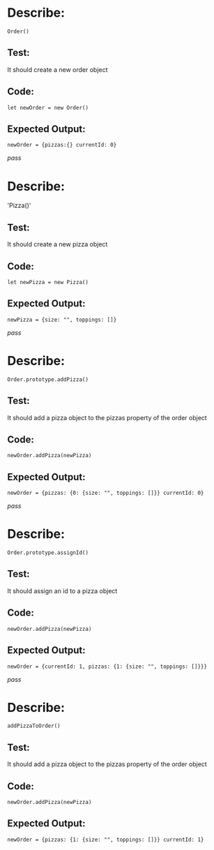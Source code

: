 # Describe:
`Order()`

## Test:
It should create a new order object

## Code:
`let newOrder = new Order()`

## Expected Output:
`newOrder = {pizzas:{} currentId: 0}`

*pass*

# Describe: 
'Pizza()'

## Test:
It should create a new pizza object

## Code:
`let newPizza = new Pizza()`

## Expected Output:
`newPizza = {size: "", toppings: []}`

*pass*

# Describe:
`Order.prototype.addPizza()`

## Test:
It should add a pizza object to the pizzas property of the order object

## Code:
`newOrder.addPizza(newPizza)`

## Expected Output:
`newOrder = {pizzas: {0: {size: "", toppings: []}} currentId: 0}`

*pass*

# Describe:
`Order.prototype.assignId()`

## Test:
It should assign an id to a pizza object

## Code:
`newOrder.addPizza(newPizza)`

## Expected Output:

`newOrder = {currentId: 1, pizzas: {1: {size: "", toppings: []}}}`

*pass*

# Describe:
`addPizzaToOrder()`

## Test:
It should add a pizza object to the pizzas property of the order object

## Code:
`newOrder.addPizza(newPizza)`

## Expected Output:
`newOrder = {pizzas: {1: {size: "", toppings: []}} currentId: 1}`

